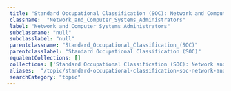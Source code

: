```yaml
--- 
 title: "Standard Occupational Classification (SOC): Network and Computer Systems Administrators" 
 classname:  "Network_and_Computer_Systems_Administrators" 
 label: "Network and Computer Systems Administrators" 
 subclassname: "null" 
 subclasslabel: "null" 
 parentclassname: "Standard_Occupational_Classification_(SOC)" 
 parentclasslabel: "Standard Occupational Classification (SOC)" 
 equalentCollections: [] 
 collections: ['Standard Occupational Classification (SOC): Network and Computer Systems Administrators']
 aliases:  "/topic/standard-occupational-classification-soc-network-and-computer-systems-administrators"  
 searchCategory: "topic" 
---
```

